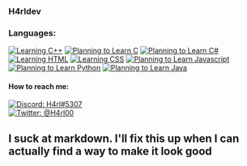 <!---
H4rldev/H4rldev is a ✨ special ✨ repository because its `README.md` (this file) appears on your GitHub profile.
You can click the Preview link to take a look at your changes.
--->

### H4rldev
### Languages:
<a href="https://www.cplusplus.com/"><img src="https://img.shields.io/badge/Learning-C%2B%2B-blue?style=for-the-badge" alt="Learning C++"></a>
<a href="https://en.wikipedia.org/wiki/C_(programming_language)"><img src="https://img.shields.io/badge/Planning%20to%20Learn-C-limegreen?style=for-the-badge" alt="Planning to Learn C"></a>
<a href="https://en.wikipedia.org/wiki/C_Sharp_(programming_language)"><img src="https://img.shields.io/badge/Planning%20to%20Learn-C%23-limegreen?style=for-the-badge" alt="Planning to Learn C#"></a>
<br>
<a href="https://developer.mozilla.org/en-US/docs/Web/HTML"><img src="https://img.shields.io/badge/Learning-HTML5-red?style=for-the-badge" alt="Learning HTML"></a>
<a href="https://developer.mozilla.org/en-US/docs/Web/CSS"><img src="https://img.shields.io/badge/Learning-CSS-blue?style=for-the-badge" alt="Learning CSS"></a>
<a href="https://developer.mozilla.org/en-US/docs/Web/CSS"><img src="https://img.shields.io/badge/PLanning%20to%20Learn-Javascript-darkred?style=for-the-badge" alt="Planning to Learn Javascript"></a>
<br>
<a href="https://www.python.org/"><img src="https://img.shields.io/badge/Planning%20to%20Learn-Python-darkgreen?style=for-the-badge" alt="Planning to Learn Python"></a>
<a href="https://java.com"><img src="https://img.shields.io/badge/Planning%20to%20Learn-Java-darkred?style=for-the-badge" alt="Planning to Learn Java"></a>
<br>

#### How to reach me:
<a href="https://paste.gg/p/anonymous/542110b9ccda418689dd5030c04c2586/files/08ce1791991545649ab17ed728ff9d00/raw"><img src="https://img.shields.io/badge/Discord-H4rl%235307-darkgrey?style=for-the-badge" alt="Discord: H4rl#5307"></a> <br>
<a href="https://twitter.com/h4rl00"><img src="https://img.shields.io/badge/Twitter-%40H4rl00-blue?style=for-the-badge" alt="Twitter: @H4rl00"/></a> 

## I suck at markdown. I'll fix this up when I can actually find a way to make it look good


